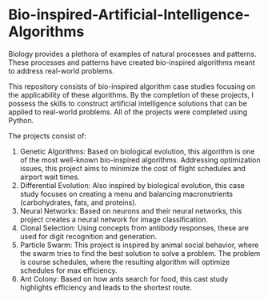 # Bio-inspired-Artificial-Intelligence-Algorithms


Biology provides a plethora of examples of natural processes and patterns. These processes and patterns have created bio-inspired algorithms meant to address real-world problems. 

This repository consists of bio-inspired algorithm case studies focusing on the applicability of these algorithms. By the completion of these projects, I possess the skills to construct artificial intelligence solutions that can be applied to real-world problems. All of the projects were completed using Python. 

The projects consist of:
1. Genetic Algorithms: Based on biological evolution, this algorithm is one of the most well-known bio-inspired algorithms. Addressing optimization issues, this project aims to minimize the cost of flight schedules and airport wait times.
2. Differential Evolution: Also inspired by biological evolution, this case study focuses on creating a menu and balancing macronutrients (carbohydrates, fats, and proteins). 
3. Neural Networks: Based on neurons and their neural networks, this project creates a neural network for image classification.
4. Clonal Selection: Using concepts from antibody responses, these are used for digit recognition and generation. 
5. Particle Swarm: This project is inspired by animal social behavior, where the swarm tries to find the best solution to solve a problem. The problem is course schedules, where the resulting algorithm will optimize schedules for max efficiency. 
6. Ant Colony: Based on how ants search for food, this cast study highlights efficiency and leads to the shortest route. 
